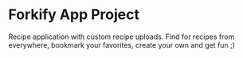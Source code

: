 # Forkify App Project

Recipe application with custom recipe uploads.
Find for recipes from everywhere, bookmark your favorites, create your own and get fun ;)